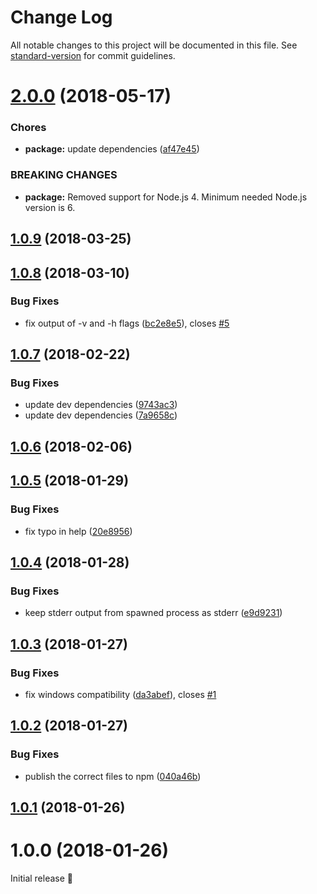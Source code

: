 # Change Log

All notable changes to this project will be documented in this file. See [standard-version](https://github.com/conventional-changelog/standard-version) for commit guidelines.

<a name="2.0.0"></a>
# [2.0.0](https://github.com/micromata/cli-error-notifier/compare/1.0.9...2.0.0) (2018-05-17)


### Chores

* **package:** update dependencies ([af47e45](https://github.com/micromata/cli-error-notifier/commit/af47e45))


### BREAKING CHANGES

* **package:** Removed support for Node.js 4.
    Minimum needed Node.js version is 6.



<a name="1.0.9"></a>
## [1.0.9](https://github.com/micromata/cli-error-notifier/compare/1.0.8...1.0.9) (2018-03-25)



<a name="1.0.8"></a>
## [1.0.8](https://github.com/micromata/cli-error-notifier/compare/1.0.7...1.0.8) (2018-03-10)


### Bug Fixes

* fix output of -v and -h flags ([bc2e8e5](https://github.com/micromata/cli-error-notifier/commit/bc2e8e5)), closes [#5](https://github.com/micromata/cli-error-notifier/issues/5)



<a name="1.0.7"></a>
## [1.0.7](https://github.com/micromata/cli-error-notifier/compare/1.0.6...1.0.7) (2018-02-22)


### Bug Fixes

* update dev dependencies ([9743ac3](https://github.com/micromata/cli-error-notifier/commit/9743ac3))
* update dev dependencies ([7a9658c](https://github.com/micromata/cli-error-notifier/commit/7a9658c))



<a name="1.0.6"></a>
## [1.0.6](https://github.com/micromata/cli-error-notifier/compare/1.0.5...1.0.6) (2018-02-06)



<a name="1.0.5"></a>
## [1.0.5](https://github.com/micromata/cli-error-notifier/compare/1.0.4...1.0.5) (2018-01-29)


### Bug Fixes

* fix typo in help ([20e8956](https://github.com/micromata/cli-error-notifier/commit/20e8956))



<a name="1.0.4"></a>
## [1.0.4](https://github.com/micromata/cli-error-notifier/compare/1.0.3...1.0.4) (2018-01-28)


### Bug Fixes

* keep stderr output from spawned process as stderr ([e9d9231](https://github.com/micromata/cli-error-notifier/commit/e9d9231))



<a name="1.0.3"></a>
## [1.0.3](https://github.com/micromata/cli-error-notifier/compare/1.0.2...1.0.3) (2018-01-27)


### Bug Fixes

* fix windows compatibility  ([da3abef](https://github.com/micromata/cli-error-notifier/commit/da3abef)), closes [#1](https://github.com/micromata/cli-error-notifier/issues/1)



<a name="1.0.2"></a>
## [1.0.2](https://github.com/micromata/cli-error-notifier/compare/1.0.1...1.0.2) (2018-01-27)


### Bug Fixes

* publish the correct files to npm ([040a46b](https://github.com/micromata/cli-error-notifier/commit/040a46b))



<a name="1.0.1"></a>
## [1.0.1](https://github.com/micromata/cli-error-notifier/compare/1.0.0...1.0.1) (2018-01-26)



<a name="1.0.0"></a>
# 1.0.0 (2018-01-26)

Initial release 🎉
